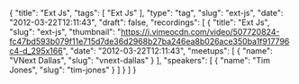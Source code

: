 {
  "title": "Ext Js",
  "tags": [
    "Ext Js"
  ],
  "type": "tag",
  "slug": "ext-js",
  "date": "2012-03-22T12:11:43",
  "draft": false,
  "recordings": [
    {
      "title": "Ext Js",
      "slug": "ext-js",
      "thumbnail": "https://i.vimeocdn.com/video/507720824-fc47bd593b079f11e715d7de36d2968b27ba246ea8b026ace350ba1f917796c4-d_295x166",
      "date": "2012-03-22T12:11:43",
      "meetups": [
        {
          "name": "VNext Dallas",
          "slug": "vnext-dallas"
        }
      ],
      "speakers": [
        {
          "name": "Tim Jones",
          "slug": "tim-jones"
        }
      ]
    }
  ]
}